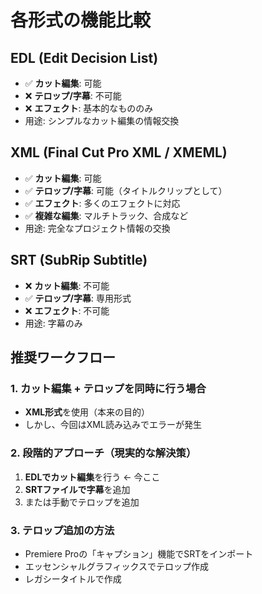 # 各形式の機能比較

## EDL (Edit Decision List)
- ✅ **カット編集**: 可能
- ❌ **テロップ/字幕**: 不可能
- ❌ **エフェクト**: 基本的なもののみ
- 用途: シンプルなカット編集の情報交換

## XML (Final Cut Pro XML / XMEML)
- ✅ **カット編集**: 可能
- ✅ **テロップ/字幕**: 可能（タイトルクリップとして）
- ✅ **エフェクト**: 多くのエフェクトに対応
- ✅ **複雑な編集**: マルチトラック、合成など
- 用途: 完全なプロジェクト情報の交換

## SRT (SubRip Subtitle)
- ❌ **カット編集**: 不可能
- ✅ **テロップ/字幕**: 専用形式
- ❌ **エフェクト**: 不可能
- 用途: 字幕のみ

## 推奨ワークフロー

### 1. カット編集 + テロップを同時に行う場合
- **XML形式**を使用（本来の目的）
- しかし、今回はXML読み込みでエラーが発生

### 2. 段階的アプローチ（現実的な解決策）
1. **EDLでカット編集**を行う ← 今ここ
2. **SRTファイルで字幕**を追加
3. または手動でテロップを追加

### 3. テロップ追加の方法
- Premiere Proの「キャプション」機能でSRTをインポート
- エッセンシャルグラフィックスでテロップ作成
- レガシータイトルで作成